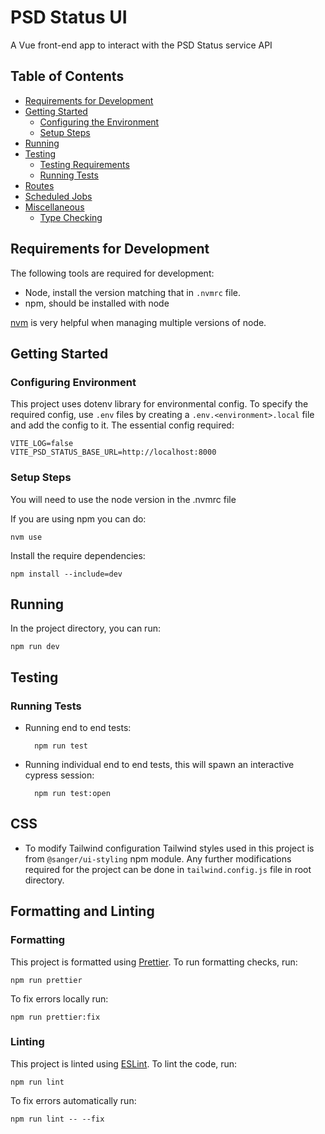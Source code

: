 # PSD Status UI

A Vue front-end app to interact with the PSD Status service API

## Table of Contents

<!-- toc -->

- [Requirements for Development](#requirements-for-development-1)
- [Getting Started](#getting-started-1)
  - [Configuring the Environment](#configuring-the-environment-1)
  - [Setup Steps](#setup-steps-1)
- [Running](#running-1)
- [Testing](#testing-1)
  - [Testing Requirements](#testing-requirements)
  - [Running Tests](#running-tests)
- [Routes](#routes)
- [Scheduled Jobs](#scheduled-jobs)
- [Miscellaneous](#miscellaneous)
  - [Type Checking](#type-checking)

<!-- tocstop -->

## Requirements for Development

The following tools are required for development:

- Node, install the version matching that in `.nvmrc` file.
- npm, should be installed with node

[nvm](https://github.com/nvm-sh/nvm) is very helpful when managing multiple versions of node.

## Getting Started

### Configuring Environment

This project uses dotenv library for environmental config. To specify the required config, use
`.env` files by creating a `.env.<environment>.local` file and add the config to it. The essential
config required:

    VITE_LOG=false
    VITE_PSD_STATUS_BASE_URL=http://localhost:8000

### Setup Steps

You will need to use the node version in the .nvmrc file

If you are using npm you can do:

    nvm use

Install the require dependencies:

    npm install --include=dev

## Running

In the project directory, you can run:

    npm run dev

## Testing

### Running Tests

- Running end to end tests:

        npm run test

- Running individual end to end tests, this will spawn an interactive cypress session:

        npm run test:open

## CSS

- To modify Tailwind configuration
  Tailwind styles used in this project is from `@sanger/ui-styling` npm module. Any further modifications required for the project can be done in `tailwind.config.js` file in root directory.

## Formatting and Linting

### Formatting

This project is formatted using [Prettier](https://github.com/prettier/prettier). To run formatting
checks, run:

    npm run prettier

To fix errors locally run:

    npm run prettier:fix

### Linting

This project is linted using [ESLint](https://github.com/eslint/eslint). To lint the code,
run:

    npm run lint

To fix errors automatically run:

    npm run lint -- --fix
